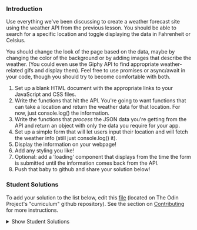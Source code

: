 ### Introduction
Use everything we've been discussing to create a weather forecast site using the weather API from the previous lesson. You should be able to search for a specific location and toggle displaying the data in Fahrenheit or Celsius.

You should change the look of the page based on the data, maybe by changing the color of the background or by adding images that describe the weather. (You could even use the Giphy API to find appropriate weather-related gifs and display them). Feel free to use promises or async/await in your code, though you should try to become comfortable with both.

1. Set up a blank HTML document with the appropriate links to your JavaScript and CSS files.
2. Write the functions that hit the API. You're going to want functions that can take a location and return the weather data for that location. For now, just console.log() the information.
3. Write the functions that _process_ the JSON data you're getting from the API and return an object with only the data you require for your app.
4. Set up a simple form that will let users input their location and will fetch the weather info (still just console.log() it).
5. Display the information on your webpage!
6. Add any styling you like!
7. Optional: add a 'loading' component that displays from the time the form is submitted until the information comes back from the API.
8. Push that baby to github and share your solution below!

### Student Solutions
To add your solution to the list below, edit this [file](https://github.com/TheOdinProject/curriculum/blob/master/javascript/async-apis/project.md) (located on The Odin Project's "curriculum" github repository). See the section on [Contributing](http://github.com/TheOdinProject/curriculum/blob/master/contributing.md) for more instructions.

<details markdown="block">
  <summary> Show Student Solutions </summary>

* Add your solution below this line!
* [Amdrija's Solution](https://github.com/Amdrija/weather-app/tree/master) - [View in Browser](https://amdrija.github.io/weather-app/)
* [Andres Ruiz's Solution](https://github.com/Andrsrz/weather-app) - [View in Browser](https://andrsrz.github.io/weather-app/)
* [Ylli's solution](https://github.com/yllabazi/weather-app) - [View in Browser](https://yllabazi.github.io/weather-app/)
* [Zayeer's solution](https://github.com/Zayeer/weather-app) - [View in Browser](https://zayeer.github.io/weather-app/)
* [Luky's Solution](https://github.com/lcyne/weather-app) - [View in Browser](https://lcyne.github.io/weather-app/)
* [hieu-ng's Solution](https://github.com/hieu-ng/weather-app) - [View in Browser](https://hieu-ng.github.io/weather-app/)
* [hu-ng's Solution](https://github.com/hu-ng/current-weather) - [View in Browser](https://hu-ng.github.io/current-weather/index.html)
* [Kimberly's Solution](https://github.com/kimberlyohq/weather-app) - [View in Browser](https://kimberlyohq.github.io/weather-app/)
* [Morgan's Solution](https://github.com/morganbonhomme/weather_app) - [View in Browser](https://morganbonhomme.github.io/weather_app/)
* [Chaitanya's Solution](https://github.com/Chaitanya-Raj/weather_app) - [View in Browser](https://chaitanya-raj.github.io/weather_app/)
* [Andrey's Solution](https://github.com/AndreySkopintsev/weather_app) - [View in Browser](https://andreyskopintsev.github.io/weather_app/)
* [Ludo's Solution](https://github.com/ludocourbin/weather-app/) - [View in Browser](https://weather-app-ludo.netlify.app/)
* [mjwills-inf's Solution](https://github.com/mjwills-inf/-TOP-weather/) - [View in Browser](https://mjwills-inf.github.io/-TOP-weather/)
* [jc's Solution](https://github.com/avazkhan2808/project-weather) - [View in Browser](https://avazkhan2808.github.io/project-weather/)
* [Andrea's Solution](https://github.com/fioriandrea/weather_app) - [View in Browser](https://fioriandrea.github.io/weather_app/)
* [Lenny's Solution](https://github.com/Lenn-e/weather-app) - [View in Browser](https://lenn-e.github.io/weather-app/)
* [Disco Trooper's Solution](https://github.com/disco-trooper/weather-app) - [View in Browser](https://disco-trooper.github.io/weather-app/)
* [Katarzyna Kaswen-Wilk's Solution](https://github.com/kikupiku/weather-app) - [View in Browser](https://kikupiku.github.io/weather-app/)
* [Simon's Solution](https://github.com/Sim-frpt/weather-app) - [View in Browser](https://sim-frpt.github.io/weather-app/)
* [Ini's Solution](https://github.com/ietienam/weather) - [View in Browser](https://ietienam.github.io/weather/)
* [Edem's Solution](https://github.com/edemagbenyo/weather-app-vanillajs) - [View in Browsesr](http://edemagbenyo.com/weather-app-vanillajs/)
* [James's Solution](https://github.com/ericksen-github/weather_api_app) - [View in Browser](https://ericksen-github.github.io/weather_api_app/)
* [yldrmali's Solution](https://github.com/yldrmali/weather_app/tree/master) - [View in Browsesr](https://yldrmali.github.io/weather_app/)
* [Kevin Vuong's Solution](https://github.com/fffear/weather-app) - [View in Browsesr](https://fffear.github.io/weather-app/)
* [eapenzacharias's Solution](https://github.com/eapenzacharias/weatherapp) - [View in Browser](https://eapenzacharias.github.io/weatherapp/)
* [Braxton Lemmon's Solution](https://github.com/braxtonlemmon/weather-app) - [View in Browser](https://braxtonlemmon.github.io/weather-app/)
* [Bollinca's Solution](https://github.com/bollinca/weather-app) - [View in Browser](https://bollinca.github.io/weather-app/)
* [Julio's Solution](https://github.com/julio22b/weather-project) - [View in Browser](https://julio22b.github.io/weather-project/)
* [Zakariye Yusuf's Solution](https://github.com/ZYusuf10/weatherForcast) - [View in Browser](https://zyusuf10.github.io/weatherForcast/)
* [Martink-rsa's Solution](https://github.com/martink-rsa/weather-forecast) - [View in Browser](https://martink-rsa.github.io/weather-forecast/)
* [Learnsometing's Solution](https://github.com/learnsometing/JS-weather-api-app) - [View in Browser](https://learnsometing.github.io/JS-weather-api-app/)
* [Daniel Wesego's Solution](https://github.com/DanielMitiku/weather-app) - [View in Browser](https://danielmitiku.github.io/weather-app)
* [Alain Suarez's Solution](https://gitlab.com/asuar/react-weather) - [View in Browser](https://asuar.gitlab.io/react-weather/)
* [Bojo's Solution](https://github.com/BojoZahariev/Weather-App) - [View in Browser](https://bojozahariev.github.io/Weather-App/)
* [Igorashs's Solution](https://github.com/igorashs/vue-weather-app) - [View in Browser](https://igorashs.github.io/vue-weather-app/)
* [Vedat's Solution](https://github.com/mvedataydin/react-weather) - [View in Browser](https://mvedataydin.github.io/react-weather/)
* [Solodov's Solution](https://github.com/solodov-dev/drops) - [View in Browser](https://solodov-dev.github.io/drops/)
* [John Paul's Solution](https://github.com/Omulosi/weather-app) - [View in Browser](https://omulosi.github.io/weather-app/)
* [Henry M. Kirya's Solution](https://github.com/harrika/oikendi) - [View in Browser](https://sveather.herokuapp.com/index.html)
* [Eljoey's Solution](https://github.com/eljoey/weather-2) - [View in Browser](https://eljoey.github.io/weather-2/)
* [ARaut9's Solution](https://github.com/ARaut9/weather_app) - [View in Browser](https://araut9.github.io/weather_app/)
* [Jason McKee's Solution](https://github.com/jttmckee/vue-weather-app) - [View in Browser](https://jttmckee.github.io/vue-weather-app/)
* [Max Garbers's Solution](https://github.com/bubblebooy/Odin-Javascript/tree/master/weather) - [Live preview](https://bubblebooy.github.io/Odin-Javascript/weather/build/index.html)
* [Roman Alenskiy's Solution](https://github.com/romalenskiy/react-weather) - [Live preview](https://react-weather228.herokuapp.com)
* [nmac's Solution](https://github.com/nmacawile/weather-map) - [View in Browser](https://nmacawile.github.io/weather-map)
* [Javier Machin's Solution](https://github.com/Javier-Machin/react-weather-app) - [View in Browser](https://javier-machin.github.io/react-weather-app/)
* [Waris's Solution](https://github.com/warisz/weather-app) - [View in Browser](https://cdn.rawgit.com/warisz/weather-app/323c36ae/index.html)
* [VladL2C's Solution](https://vladl2c.github.io/weather-api/) - [View in Browser](https://vladl2c.github.io/weather-api/)
* [Tamerlan1993's Solution](https://github.com/Tamerlan1993/hactktoberfest-2018/tree/master/weather-app) - [View in Browser](https://weather-app-vue.netlify.com/)
* [Luján Fernaud's Solution](https://github.com/lujanfernaud/js-weather-compare) - [View in Browser](http://lujanfernaud.com/js-weather-compare/)
* [gregthepeg's Solution](https://github.com/gregthepeg4/weatherapp) - [View in Browser](https://peaceful-dawn-67006.herokuapp.com/)
* [brxck's Solution](https://github.com/brxck/odin-weather) - [View in Browser](http://brockmcelroy.com/odin-weather/)
* [theghall's Promise Solution](https://github.com/theghall/odin-weather) - [theghall's async/await refactor](https://github.com/theghall/odin-weather-alt)
* [Jmooree30's Solution](https://github.com/jmooree30/weather-app) - [View in Browser](https://jmooree30.github.io/weather-app/)
* [Devon's Solution](https://github.com/defitjo/Weather-App) - [View in Browser](https://defitjo.github.io/Weather-App/)
* [hmbeale's Solution](https://github.com/hmbeale/weather) - [View in Browser](http://hmbeale.github.io/weather/)
* [Rémy's Solution](https://codepen.io/beumsk/pen/Xpbyxv) - [View in Browser](https://codepen.io/beumsk/full/Xpbyxv/)
* [Sava's Solution](https://github.com/SavaVuckovic/Weather-App)
* [Mike Smith's Solution](https://github.com/MikeSS281986/City-Weather-Search) - [View in Browser](https://city-weather-search.firebaseapp.com/)
* [Alvaro Sanchez's Solution](https://github.com/heyalvaro/weather.js) - [View in Browser](http://heyalvaro.com/weather.js/)
* [aznafro's Solution](https://github.com/aznafro/goodmorning) - [View in Browser](https://aznafro.github.io/goodmorning/)
* [Areeba's Solution](https://github.com/AREEBAISHTIAQ/Weather-app) - [View in Browser](https://areebaishtiaq.github.io/Weather-app/)
* [Taylor J's Solution](https://github.com/taylorjohannsen/weather-app) - [View in Browser](https://taylorjohannsen.github.io/weather-app/)
* [Halkim's Solution](https://github.com/halkim44/react-weather-app) - [View in Browser](https://halkim44.github.io/react-weather-app/)
* [JamCry's Solution](https://github.com/jamcry/js-weather-app) - [View in Browser](https://jamcry.github.io/js-weather-app/)
* [Yash Boura's Solution](https://github.com/yashboura303/weatherappReact) - [View in Browser](https://yashweatherapp.netlify.com/)
* [Krzysztof Sordyl's Solution](https://github.com/Verthon/Weather-App) - [View in Browser](https://verthon.github.io/Weather-App/)
* [Aron's Solution](https://github.com/aronfischer/react_weather_app) - [View in Browser](https://aronfischer.github.io/react_weather_app/)
* [Kelvin Liang's Solution](https://github.com/kelvin8773/odin-weather-app) - [View in Browser](https://my-weather-now.netlify.com/)
* [Emil Dimitrov's Solution](https://github.com/edmtrv/weather-app) - [View in Browser](https://edmtrv.github.io/weather-app/)
* [mmboyce's Solution](https://github.com/mmboyce/weather-app) - [View in Browser](https://mmboyce.github.io/weather-app/)
* [JoshAubrey's Solution](https://github.com/JoshAubrey/weather-app) - [View in Browser](https://joshaubrey.github.io/weather-app/)
* [0xtaf's Solution](https://github.com/0xtaf/weather-app) - [View in Browser](https://0xtaf.github.io/weather-app/)
* [Hamohuh's Solution](https://github.com/hamohuh/weather-app/tree/master) - [View in Browser](https://hamohuh.github.io/weather-app/)
* [barrysweeney's Solution](https://github.com/barrysweeney/weather-app) - [View in Browser](https://barrysweeney.github.io/weather-app/)
* [ranmaru22's Solution](https://github.com/ranmaru22/my-weather) - [View in Browser](https://ranmaru22.github.io/my-weather/)
* [Rey van den Berg's Solution](https://github.com/Rey810/Weather-App) - [View in Browser](https://rey810.github.io/Weather-App/)
* [thecodediver's Solution](https://github.com/thecodediver/api_testing) - [View in Browser](https://thecodediver.github.io/api_testing/)
* [m-rejdych's Solution](https://github.com/m-rejdych/Weather-App) - [View in Browser](https://m-rejdych.github.io/Weather-App/)
* [Joe Thompson's Solution](https://github.com/jlthompso/weather) - [View in Browser](https://jlthompso.github.io/weather/)
* [Ozan Sozuoz's Solution](https://github.com/ozansozuozgit/weather-app) - [View in Browser](https://ozansozuozgit.github.io/weather-app/)
* [Ricardo's Solution](https://github.com/ricardo-gonzalez-villegas/weather-react-app/tree/master) - [View in Browser](https://ricardo-gonzalez-villegas.github.io/weather-react-app/)
</details>
